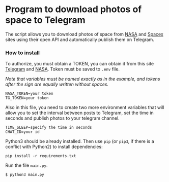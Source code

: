 # Program to download photos of space to Telegram
The script allows you to download photos of space from [NASA](https://www.nasa.gov/) and [Spacex](https://www.spacex.com/) sites using their open API and automatically publish them on Telegram.
### How to install
To authorize, you must obtain a TOKEN, you can obtain it from this site [Telegram](https://romua1d.ru/en/how-to-get-token-for-telegram-bot/) and [NASA](https://api.nasa.gov/). Token must be saved to `.env` file.

*Note that variables must be named exactly as in the example, and tokens after the sign are equally written without spaces.*
```
NASA_TOKEN=your token
TG_TOKEN=your token

```
Also in this file, you need to create two more environment variables that will allow you to set the interval between posts to Telegram, set the time in seconds and publish photos to your telegram channel.
```
TIME_SLEEP=specify the time in seconds
CHAT_ID=your id
```
Python3 should be already installed. 
Then use `pip` (or `pip3`, if there is a conflict with Python2) to install dependencies:
```
pip install -r requirements.txt
```
Run the file `main.py`.
```
$ python3 main.py
```